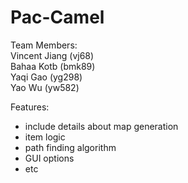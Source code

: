 # Pac-Camel

Team Members:\
Vincent Jiang (vj68)\
Bahaa Kotb (bmk89)\
Yaqi Gao (yg298)\
Yao Wu (yw582)

Features:

- include details about map generation
- item logic
- path finding algorithm
- GUI options
- etc
